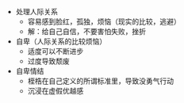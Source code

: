 -   处理人际关系  
    -   容易感到脸红，孤独，烦恼（现实的比较，逃避）  
    -   解：给自己自信，不要害怕失败，挫折  
-   自卑（人际关系的比较烦恼）  
    -   适度可以不断进步  
    -   过度导致颓废  
-   自卑情结  
    -   桎梏在自己定义的所谓标准里，导致没勇气行动  
    -   沉浸在虚假优越感